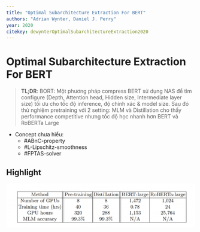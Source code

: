 ```yaml
---
title: "Optimal Subarchitecture Extraction For BERT"
authors: "Adrian Wynter, Daniel J. Perry"
year: 2020
citekey: dewynterOptimalSubarchitectureExtraction2020
---
```


# Optimal Subarchitecture Extraction For BERT
> **TL;DR**:  BORT: Một phương pháp compress BERT sử dụng NAS để tìm configure (Depth, Attention head, Hidden size, Intermediate layer size) tối ưu cho tốc độ inference, độ chính xác & model size. Sau đó thử nghiệm pretraining với 2 setting: MLM và Distillation cho thấy performance competitive nhưng tốc độ học nhanh hơn BERT và RoBERTa Large

- Concept chưa hiểu:
  - #ABnC-property
  - #L-Lipschitz-smoothness
  - #FPTAS-solver
## Highlight
![](./static/images/2021-05-13-14-16-35.png)
